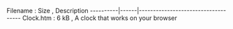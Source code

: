 Filename  : Size , Description
----------|------|------------------------------------
Clock.htm : 6 kB , A clock that works on your browser
